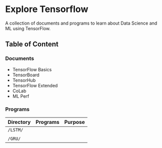 # Explore Tensorflow

A collection of documents and programs to learn about Data Science and ML using TensorFlow.

## Table of Content

### Documents

* TensorFlow Basics
* TensorBoard
* TensorHub
* TensorFlow Extended
* CoLab
* ML Perf

### Programs

| Directory | Programs | Purpose |
|:---|:---|:---|
| `/LSTM/`| | |
| | | |
| `/GRU/` | | |
